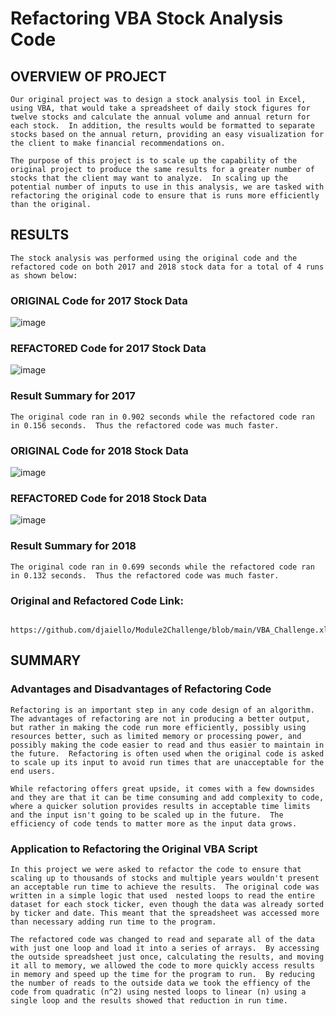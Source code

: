 # Refactoring VBA Stock Analysis Code

## OVERVIEW OF PROJECT

    Our original project was to design a stock analysis tool in Excel, using VBA, that would take a spreadsheet of daily stock figures for twelve stocks and calculate the annual volume and annual return for each stock.  In addition, the results would be formatted to separate stocks based on the annual return, providing an easy visualization for the client to make financial recommendations on.

    The purpose of this project is to scale up the capability of the original project to produce the same results for a greater number of stocks that the client may want to analyze.  In scaling up the potential number of inputs to use in this analysis, we are tasked with refactoring the original code to ensure that is runs more efficiently than the original.  

## RESULTS

    The stock analysis was performed using the original code and the refactored code on both 2017 and 2018 stock data for a total of 4 runs as shown below: 
### ORIGINAL Code for 2017 Stock Data
![image](https://user-images.githubusercontent.com/114360511/197105189-0efe45d8-8e3c-45a6-ad4b-5c7219b7289b.png)

### REFACTORED Code for 2017 Stock Data
![image](https://user-images.githubusercontent.com/114360511/197105322-3b82b8e4-8c29-42f6-b990-e32411d7ce25.png)
       
### Result Summary for 2017
    The original code ran in 0.902 seconds while the refactored code ran in 0.156 seconds.  Thus the refactored code was much faster.
    
    
### ORIGINAL Code for 2018 Stock Data  
![image](https://user-images.githubusercontent.com/114360511/197105433-4836cf45-d132-44a1-af3a-e78dc65cbd49.png)

### REFACTORED Code for 2018 Stock Data
![image](https://user-images.githubusercontent.com/114360511/197105536-e841bd43-5633-4068-a08f-9caf1cf6e508.png)

### Result Summary for 2018
    The original code ran in 0.699 seconds while the refactored code ran in 0.132 seconds.  Thus the refactored code was much faster.


### Original and Refactored Code Link:

        https://github.com/djaiello/Module2Challenge/blob/main/VBA_Challenge.xlsm

## SUMMARY

### Advantages and Disadvantages of Refactoring Code
    Refactoring is an important step in any code design of an algorithm.  The advantages of refactoring are not in producing a better output, but rather in making the code run more efficiently, possibly using resources better, such as limited memory or processing power, and possibly making the code easier to read and thus easier to maintain in the future.  Refactoring is often used when the original code is asked to scale up its input to avoid run times that are unacceptable for the end users.

    While refactoring offers great upside, it comes with a few downsides and they are that it can be time consuming and add complexity to code, where a quicker solution provides results in acceptable time limits and the input isn't going to be scaled up in the future.  The efficiency of code tends to matter more as the input data grows.
    
### Application to Refactoring the Original VBA Script

    In this project we were asked to refactor the code to ensure that scaling up to thousands of stocks and multiple years wouldn't present an acceptable run time to achieve the results.  The original code was written in a simple logic that used  nested loops to read the entire dataset for each stock ticker, even though the data was already sorted by ticker and date. This meant that the spreadsheet was accessed more than necessary adding run time to the program.

    The refactored code was changed to read and separate all of the data with just one loop and load it into a series of arrays.  By accessing the outside spreadsheet just once, calculating the results, and moving it all to memory, we allowed the code to more quickly access results in memory and speed up the time for the program to run.  By reducing the number of reads to the outside data we took the effiency of the code from quadratic (n^2) using nested loops to linear (n) using a single loop and the results showed that reduction in run time.
